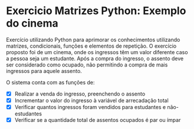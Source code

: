 # Exercicio Matrizes **Python**: Exemplo do cinema

Exercício utilizando Python para aprimorar os conhecimentos utilizando matrizes, condicionais, funções e elementos de repetição.
O exercício proposto foi de um cinema, onde os ingressos têm um valor diferente caso a pessoa seja um estudante. Após a compra do ingresso, o assento deve ser considerado como ocupado, não permitindo a compra de mais ingressos para aquele assento. 

O sistema conta com as funções de:
- [x] Realizar a venda do ingresso, preenchendo o assento
- [x] Incrementar o valor do ingresso à variável de arrecadação total
- [X] Verificar quantos ingressos foram vendidos para estudantes e não-estudantes
- [X] Verificar se a quantidade total de assentos ocupados é par ou ímpar
